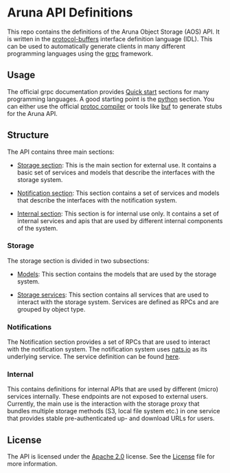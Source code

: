 # Aruna API Definitions

This repo contains the definitions of the Aruna Object Storage (AOS) API. It is written in the [protocol-buffers](https://developers.google.com/protocol-buffers) interface definition language (IDL). This can be used to automatically generate clients in many different programming languages using the [grpc](https://grpc.io/docs/what-is-grpc/introduction/) framework. 

## Usage

The official grpc documentation provides [Quick start](https://grpc.io/docs/languages/) sections for many programming languages. A good starting point is the [python](https://grpc.io/docs/languages/python/quickstart/#generate-grpc-code) section. You can either use the official [protoc compiler](https://grpc.io/docs/protoc-installation/) or tools like [buf](https://buf.build/) to generate stubs for the Aruna API.


## Structure

The API contains three main sections:

- [Storage section](#storage): This is the main section for external use. It contains a basic set of services and models that describe the interfaces with the storage system.

- [Notification section](#notifications): This section contains a set of services and models that describe the interfaces with the notification system.

- [Internal section](#internal): This section is for internal use only. It contains a set of internal services and apis that are used by different internal components of the system.


### Storage

The storage section is divided in two subsections:

- [Models](aruna/api/storage/models/v1): This section contains the models that are used by the storage system. 

- [Storage services](aruna/api/storage/services/v1/): This section contains all services that are used to interact with the storage system. Services are defined as RPCs and are grouped by object type.

### Notifications

The Notification section provides a set of RPCs that are used to interact with the notification system. The notification system uses [nats.io](https://nats.io/) as its underlying service. The service definition can be found [here](notifications/services/v1/notification_service.proto).


### Internal

This contains definitions for internal APIs that are used by different (micro) services internally. These endpoints are not exposed to external users. Currently, the main use is the interaction with the storage proxy that bundles multiple storage methods (S3, local file system etc.) in one service that provides stable pre-authenticated up- and download URLs for users.



## License

The API is licensed under the [Apache 2.0](https://www.apache.org/licenses/LICENSE-2.0) license. See the [License](LICENSE.md) file for more information.
